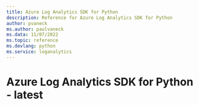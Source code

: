 ```yaml
---
title: Azure Log Analytics SDK for Python
description: Reference for Azure Log Analytics SDK for Python
author: pvaneck
ms.author: paulvaneck
ms.data: 11/07/2022
ms.topic: reference
ms.devlang: python
ms.service: loganalytics
---
```

# Azure Log Analytics SDK for Python - latest

